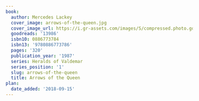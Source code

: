 ```yaml
---
book:
  author: Mercedes Lackey
  cover_image: arrows-of-the-queen.jpg
  cover_image_url: https://i.gr-assets.com/images/S/compressed.photo.goodreads.com/books/1296358547l/13986._SY160_.jpg
  goodreads: '13986'
  isbn10: 0886773784
  isbn13: '9780886773786'
  pages: '320'
  publication_year: '1987'
  series: Heralds of Valdemar
  series_position: '1'
  slug: arrows-of-the-queen
  title: Arrows of the Queen
plan:
  date_added: '2018-09-15'
---
```

